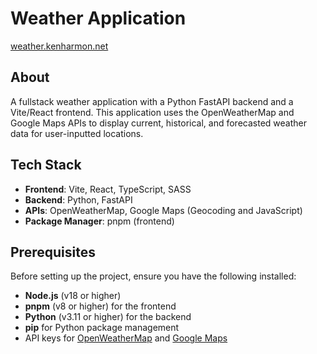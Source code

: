 # Weather Application
[weather.kenharmon.net](https://weather.kenharmon.net)

## About
A fullstack weather application with a Python FastAPI backend and a Vite/React frontend. This application uses the OpenWeatherMap and Google Maps APIs to display current, historical, and forecasted weather data for user-inputted locations.

## Tech Stack
- **Frontend**: Vite, React, TypeScript, SASS
- **Backend**: Python, FastAPI
- **APIs**: OpenWeatherMap, Google Maps (Geocoding and JavaScript)
- **Package Manager**: pnpm (frontend)

## Prerequisites
Before setting up the project, ensure you have the following installed:
- **Node.js** (v18 or higher)
- **pnpm** (v8 or higher) for the frontend
- **Python** (v3.11 or higher) for the backend
- **pip** for Python package management
- API keys for [OpenWeatherMap](https://openweathermap.org/api) and [Google Maps](https://developers.google.com/maps)

